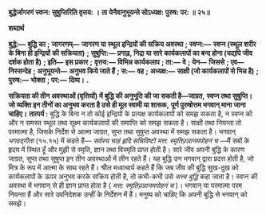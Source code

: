 **बुद्धेर्जागरणं स्वप्न: सुषुप्तिरिति वृत्तय: ।** **ता येनैवानुभूयन्ते सोऽध्यक्ष: पुरुष: पर: ॥ २५॥** 

**शब्दार्थ** 

**बुद्धे:—** **बुद्धि का** **; जागरणम्—** **जागरण या स्थूल इन्द्रियों की सक्रिय अवस्था** **; स्वप्न:—** **स्वप्न (स्थूल शरीर के बिना ही इन्द्रियों** **की सक्रियता)** **; सुषुप्ति:—** **प्रगाढ़, निद्रा या सारे कार्यकलापों का बन्द होना (यद्यपि जीव दर्शक होता है)** **; इति—** **इस प्रकार** **;** **वृत्तय:—** **विभिन्न कार्यकलाप** **; ता:—** **वे** **; येन—** **जिससे** **; एव—** **निस्सन्देह** **; अनुभूयन्ते—** **अनुभव किये जाते हैं** **; स:—** **वह** **;** **अध्यक्ष:—** **साक्षी (जो कार्यकलापों से भिन्न है)** **; पुरुष:—** **भोक्ता** **; पर:—** **दिव्य।** **.** 

**सक्रियता की तीन अवस्थाओं (वृत्तियों) में बुद्धि की अनुभूति की जा सकती है—जाग्रत,** **स्वप्न तथा सुषुप्ति। जो व्यक्ति इन तीनों का अनुभव करता है उसे ही मूल स्वामी या शासक,** **पूर्ण पुरुषोत्तम भगवान् माना जाना चाहिए।** **तात्पर्य :** बुद्धि के बिना न तो कोई इन्द्रियों के प्रत्यक्ष कार्यकलापों को समझ सकता है, न स्वप्न को और न समस्त स्थूल तथा सूक्ष्म कार्यकलापों की समाप्ति को समझ सकता है। साक्षी तथा नियन्ता तो परमात्मा है, जिसके निर्देश से आत्मा जाग्रत, सुप्त तथा सुषुप्त अवस्था में समझ सकता है। भगवान् *भगवद्गीता* (१५.१५) में कहते हैं— *सर्वस्य चाहं हृदि सन्निविष्टो मत्त: स्मृतिज्र्ञानमपोहनं च* —मैं सबों के हृदय में स्थित हूँ और मुझी से स्मृति, ज्ञान तथा विस्मृति प्राप्त होती है। सारे जीव अपनी बुद्धि के कारण जाग्रत, सुप्त तथा सुषुप्त इन तीन अवस्थाओं में लीन रहते हैं। यह बुद्धि उन भगवान् द्वारा प्रदत्त होती है, जो मित्र के रूप में आत्मा के साथ रहते हैं। श्रील मध्वाचार्य कहते हैं कि जब जीव की बुद्धि सुख-दुख को कार्यकलापों के ऊपर अनुभव करके सक्रिय होती है, तो कभी-कभी उसे *सत्त्व बुद्धि*  कहा जाता है। स्वप्न की अवस्था में भगवान् से ही ज्ञान प्राप्त होता है ( *मत्त: स्मृतिज्र्ञानमपोहनं च* )। भगवान् या परमात्मा परम नियन्ता हैं और सारे उपनिदेशक उन्हीं के निर्देशन में हैं। मनुष्य को चाहिए कि अपनी बुद्धि से भगवान् को समझे।  